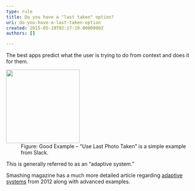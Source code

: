 ```yaml
---
type: rule
title: Do you have a "last taken" option?
uri: do-you-have-a-last-taken-option
created: 2015-05-19T02:17:19.0000000Z
authors: []

---
```



The best apps predict what the user is trying to do from context and does it for them.
 <dl><dt>
<img src="/PublishingImages/lastphototaken.png" alt="" style="width&#58;200px;"> 
</dt><dd class="ssw15-rteElement-FigureGood">Figure&#58; Good Example – “Use Last Photo Taken” is a simple example from Slack.</dd></dl>
This is generally referred to as an “adaptive system.”

Smashing magazine has a much more detailed article regarding [adaptive systems](http&#58;//www.smashingmagazine.com/2012/12/10/creating-an-adaptive-system-to-enhance-ux/) from 2012 along with advanced examples.

